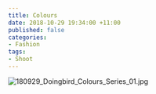 ```yaml
---
title: Colours
date: 2018-10-29 19:34:00 +11:00
published: false
categories:
- Fashion
tags:
- Shoot
---
```


![180929_Doingbird_Colours_Series_01.jpg](/uploads/180929_Doingbird_Colours_Series_01.jpg)

